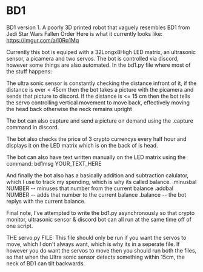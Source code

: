 # BD1
BD1 version 1. A poorly 3D printed robot that vaguely resembles BD1 from Jedi Star Wars Fallen Order
Here is what it currently looks like: https://imgur.com/a/l0Rq1Mq

Currently this bot is equiped with a 32Longx8High LED matrix, an ultrasonic sensor, a picamera and two servos.
The bot is controlled via discord, however some things are also automated.
In the bd1.py file where most of the stuff happens:

The ultra sonic sensor is constantly checking the distance infront of it, if the distance is ever < 45cm then the bot takes a picture with the picamera and sends that picture to discord. If the distance is <= 15 cm then the bot tells the servo controlling vertical movement to move back, effectively moving the head back otherwise the neck remains upright

The bot can also capture and send a picture on demand using the .capture command in discord.

The bot also checks the price of 3 crypto currencys every half hour and displays it on the LED matrix which is on the back of is head.

The bot can also have text written manually on the LED matrix using the command:
bd1msg YOUR_TEXT_HERE

And finally the bot also has a basically addition and subtraction calulator, which I use to track my spending, which is why its called balance.
.minusbal NUMBER -- minuses that number from the current balance
.addbal NUMBER -- adds that number to the current balance
.balance -- the bot replys with the current balance.

Final note, I've attempted to write the bd1.py asynchronously so that crypto monitor, ultrasonic sensor & discord bot can all run at the same time off of one script.


THE servo.py FILE:
This file should only be run if you want the servos to move, which I don't always want, which is why its in a seperate file. If however you do want the servos to move then you should run both the files, so that when the Ultra sonic sensor detects something within 15cm, the neck of BD1 can tilt backwards.
